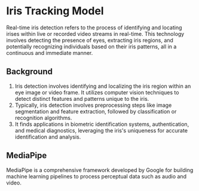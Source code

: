 # Iris Tracking Model
Real-time iris detection refers to the process of identifying and locating irises within live or recorded video streams in real-time.
This technology involves detecting the presence of eyes, extracting iris regions, and potentially recognizing individuals based on their iris patterns, all in a continuous and immediate manner.
## Background
1. Iris detection involves identifying and localizing the iris region within an eye image or video frame. It utilizes computer vision techniques to detect distinct features and patterns unique to the iris.
2. Typically, iris detection involves preprocessing steps like image segmentation and feature extraction, followed by classification or recognition algorithms.
3. It finds applications in biometric identification systems, authentication, and medical diagnostics, leveraging the iris's uniqueness for accurate identification and analysis.
## MediaPipe
MediaPipe is a comprehensive framework developed by Google for building machine learning pipelines to process perceptual data such as audio and video. 
